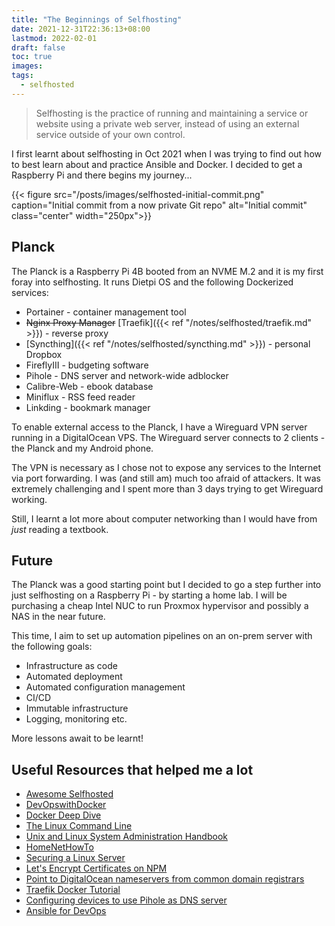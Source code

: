 ```yaml
---
title: "The Beginnings of Selfhosting"
date: 2021-12-31T22:36:13+08:00
lastmod: 2022-02-01
draft: false
toc: true
images:
tags:
  - selfhosted
---
```


>Selfhosting is the practice of running and maintaining a service or website
>using a private web server, instead of using an external service outside of
>your own control.

I first learnt about selfhosting in Oct 2021 when I was trying to find out how
to best learn about and practice Ansible and Docker. I decided to get a Raspberry
Pi and there begins my journey...

{{< figure src="/posts/images/selfhosted-initial-commit.png" caption="Initial commit from a now private Git repo" alt="Initial commit" class="center" width="250px">}}

## Planck

The Planck is a Raspberry Pi 4B booted from an NVME M.2 and it is my first foray
into selfhosting. It runs Dietpi OS and the following Dockerized services:

- Portainer - container management tool
- ~~Nginx Proxy Manager~~ [Traefik]({{< ref "/notes/selfhosted/traefik.md" >}}) - reverse proxy
- [Syncthing]({{< ref "/notes/selfhosted/syncthing.md" >}}) - personal Dropbox
- FireflyIII - budgeting software
- Pihole - DNS server and network-wide adblocker
- Calibre-Web - ebook database
- Miniflux - RSS feed reader
- Linkding - bookmark manager

To enable external access to the Planck, I have a Wireguard VPN server running
in a DigitalOcean VPS. The Wireguard server connects to 2 clients - the Planck
and my Android phone.

The VPN is necessary as I chose not to expose any services to the Internet via
port forwarding. I was (and still am) much too afraid of attackers. It was
extremely challenging and I spent more than 3 days trying to get Wireguard
working.

Still, I learnt a lot more about computer networking than I would have from
*just* reading a textbook.

## Future

The Planck was a good starting point but I decided to go a step further into
just selfhosting on a Raspberry Pi - by starting a home lab. I will be purchasing a
cheap Intel NUC to run Proxmox hypervisor and possibly a NAS in the near future.

This time, I aim to set up automation pipelines on an on-prem server with the
following goals:
- Infrastructure as code
- Automated deployment
- Automated configuration management
- CI/CD
- Immutable infrastructure
- Logging, monitoring etc.

More lessons await to be learnt!

## Useful Resources that helped me a lot
- [Awesome Selfhosted](https://github.com/awesome-selfhosted/awesome-selfhosted)
- [DevOpswithDocker](https://devopswithdocker.com/)
- [Docker Deep Dive](https://www.amazon.com/Docker-Deep-Dive-Nigel-Poulton/dp/1521822808)
- [The Linux Command Line](https://linuxcommand.org/tlcl.php)
- [Unix and Linux System Administration Handbook]()
- [HomeNetHowTo](https://www.homenethowto.com/)
- [Securing a Linux Server](https://github.com/imthenachoman/How-To-Secure-A-Linux-Server#the-ssh-server)
- [Let's Encrypt Certificates on NPM](https://blog.gurucomputing.com.au/doing-more-with-docker/lets-encrypt-certificates/)
- [Point to DigitalOcean nameservers from common domain registrars](https://blog.gurucomputing.com.au/doing-more-with-docker/lets-encrypt-certificates/)
- [Traefik Docker Tutorial](https://www.smarthomebeginner.com/traefik-2-docker-tutorial/)
- [Configuring devices to use Pihole as DNS server](https://discourse.pi-hole.net/t/how-do-i-configure-my-devices-to-use-pi-hole-as-their-dns-server/245)
- [Ansible for DevOps](https://www.ansiblefordevops.com/)
